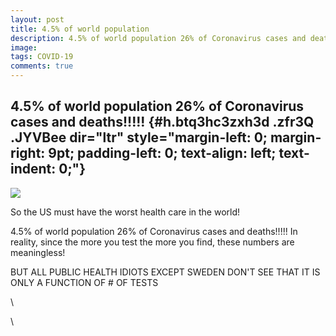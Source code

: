 ```yaml
---
layout: post
title: 4.5% of world population
description: 4.5% of world population 26% of Coronavirus cases and deaths!!!!!
image: 
tags: COVID-19
comments: true
---
```


4.5% of world population 26% of Coronavirus cases and deaths!!!!! {#h.btq3hc3zxh3d .zfr3Q .JYVBee dir="ltr" style="margin-left: 0; margin-right: 9pt; padding-left: 0; text-align: left; text-indent: 0;"}
-----------------------------------------------------------------

[![](https://lh4.googleusercontent.com/yNwQApQ80YYtxPg86cgyccl1hJLtaEs0oTZCNDC036U5f1Y-zIT5lsRJgEI_kJmcS5XpEc8U_VX7WGqBkiBSTar9jbiKaCaGLduAgkIlGvqdw24nGZ4=w1280)](https://www.google.com/url?q=https%3A%2F%2Fredcap.med.usc.edu%2Fsurveys%2F%3Fs%3DJ7KEL4YTKT&sa=D&sntz=1&usg=AFQjCNGgmJPVlIxKzdq9Pd16K5HC0kstRQ)

So the US must have the worst health care in the world!

4.5% of world population 26% of Coronavirus cases and deaths!!!!! In
reality, since the more you test the more you find, these numbers are
meaningless!

BUT ALL PUBLIC HEALTH IDIOTS EXCEPT SWEDEN DON'T SEE THAT IT IS ONLY A
FUNCTION OF \# OF TESTS

\

\
